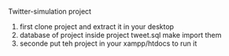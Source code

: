 Twitter-simulation project

1) first clone project and extract it in your desktop
2) database of project inside project tweet.sql make import them 
3) seconde  put teh project in your xampp/htdocs to run it
